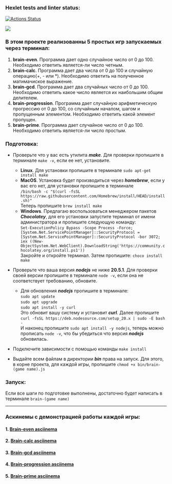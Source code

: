### Hexlet tests and linter status:
[![Actions Status](https://github.com/qwrtzz/frontend-project-44/actions/workflows/hexlet-check.yml/badge.svg)](https://github.com/qwrtzz/frontend-project-44/actions)

<a href="https://codeclimate.com/github/qwrtzz/frontend-project-44/maintainability"><img src="https://api.codeclimate.com/v1/badges/9cc9d012e2f05f32414b/maintainability" /></a>

### В этом проекте реализованны 5 простых игр запускаемых через терминал:

1. **brain-even**. Программа дает одно случайное число от 0 до 100. Необходимо ответить является-ли число четным.
2. **brain-calc**. Программа дает два числа от 0 до 100 и случайную операцию(+, - или *). Необходимо ответить на
   полученное матимачиское выражение.
3. **brain-gcd**. Программа дает два случайных число от 0 до 100. Необходимо ответить какое число является их наибольшим
   общим делителем.
4. **brain-progression**. Программа дает случайную арифметическую прогрессию от 0 до 100, со случайным началом, шагом и
   пропущенным элементом. Необходимо ответить какой элемент пропущен.
5. **brain-prime**. Программа дает случайное число от 0 до 100. Необходимо ответить является-ли число простым.

### Подготовка:

- Проверьте что у вас есть утилита ***make***. Для проверки пропишите в терминале ```make -v```, если ее нет, установите.
    - **Linux**. Для установки пропишите в терминале ```sudo apt-get install make```
    - **MacOS**. Установка будет производиться через ***homebrew***, если у вас его нет, для установки пропишите в
      терминале\
      ```/bin/bash -c "$(curl -fsSL https://raw.githubusercontent.com/Homebrew/install/HEAD/install.sh)"```\
      Теперь пропишите ```brew install make```
    - **Windows**. Предлагаю воспользоваться менеджером пакетов ***Chocolatey***, для его установки запустите терминал
      от имени администратора и пропишите следующую команду:\
      ```Set-ExecutionPolicy Bypass -Scope Process -Force; [System.Net.ServicePointManager]::SecurityProtocol = [System.Net.ServicePointManager]::SecurityProtocol -bor 3072; iex ((New-ObjectSystem.Net.WebClient).DownloadString('https://community.chocolatey.org/install.ps1'))```\
      Закройте и откройте терминал. Затем пропишите: ```choco install make```


- Проверьте что ваша версия ***nodejs*** не ниже **20.5.1**. Для проверки своей версии пропишите в терминале
  ```node -v```, если она не соответствует требованию, обновите.
    - Для обновления ***nodejs*** пропишите в терминале:\
      ```sudo apt update```\
      ```sudo apt upgrade```\
      ```sudo apt install -y curl```\
      Это обновит вашу систему и установит ***curl***. Далее пропишите
      ```curl -fsSL https://deb.nodesource.com/setup_20.x | sudo -E bash -```\
      И наконец пропишите ```sudo apt install -y nodejs```, теперь можно прописать ```node -v```, что бы убедиться что
      версия ***nodejs*** обновилась.

- Подключите зависимости с помощью команды ```make install```
- Выдайте всем файлам в директории ***bin*** права на запуск. Для этого, в корне проекта, для каждой игры, пропишите
  ```chmod +x bin/brain-(game name).js```

### Запуск:

Если все шаги по подготовке выполнены, достаточно будет написать в терминале ```brain-(game name)```

***

### Аскинемы с демонстрацией работы каждой игры:

#### 1. [Brain-even asciinema](https://asciinema.org/a/5BMYdGLb9Zads5hBlXEmzvwPH)

#### 2. [Brain-calc asciinema](https://asciinema.org/a/umUbtEUU2Fw4ucz9tjcKBYRLc)

#### 3. [Brain-gcd asciinema](https://asciinema.org/a/mIJJQL2ryNhNzFyKxYKPVERgu)

#### 4. [Brain-progression asciinema](https://asciinema.org/a/WSUglP0UGo6QtUnCpezCtrhHD)

#### 5. [Brain-prime asciinema](https://asciinema.org/a/2QmLxobFHcg7GMff185ScFTBd)